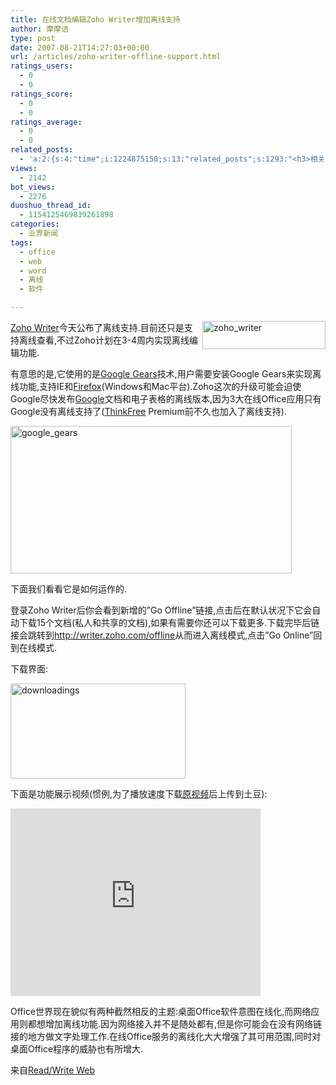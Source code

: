 ```yaml
---
title: 在线文档编辑Zoho Writer增加离线支持
author: 摩摩诘
type: post
date: 2007-08-21T14:27:03+00:00
url: /articles/zoho-writer-offline-support.html
ratings_users:
  - 0
  - 0
ratings_score:
  - 0
  - 0
ratings_average:
  - 0
  - 0
related_posts:
  - 'a:2:{s:4:"time";i:1224875150;s:13:"related_posts";s:1293:"<h3>相关日志</h3><ul class="related_post"><li><a href="http://www.digglife.cn/articles/zoho-database-launched.html" title="Zoho发布在线数据库应用程序">Zoho发布在线数据库应用程序</a></li><li><a href="http://www.digglife.cn/articles/use-wikipedia-offline.html" title="离线搜索维基百科WikiTaxi">离线搜索维基百科WikiTaxi</a></li><li><a href="http://www.digglife.cn/articles/my-favorite-vista-features.html" title="我最喜欢的Windows Vista功能">我最喜欢的Windows Vista功能</a></li><li><a href="http://www.digglife.cn/articles/picture-textaizer-ascii-art.html" title="将普通图片转换为字符或ASCII码拼图">将普通图片转换为字符或ASCII码拼图</a></li><li><a href="http://www.digglife.cn/articles/ubuntu-windows-xp-vista-firefox-profile.html" title="Ubuntu,Windows Vista和XP共享Firefox配置文件">Ubuntu,Windows Vista和XP共享Firefox配置文件</a></li><li><a href="http://www.digglife.cn/articles/google-docs-templates.html" title="使用开放的模板创建Google文件">使用开放的模板创建Google文件</a></li><li><a href="http://www.digglife.cn/articles/custom-windows-interface-tools.html" title="9个工具打造焕然一新的Windows界面">9个工具打造焕然一新的Windows界面</a></li></ul>";}'
views:
  - 2142
bot_views:
  - 2276
duoshuo_thread_id:
  - 1154125469839261898
categories:
  - 业界新闻
tags:
  - office
  - web
  - word
  - 离线
  - 软件

---
```

<a atomicselection="true" href="https://www.digglife.net/wp-content/uploads/3/379/2007/08/zoho-writer.png"><img align="right" width="197" src="http://digglife.qiniudn.com/wp-content/uploads/3/379/2007/08/zoho-writer-thumb.png" alt="zoho_writer" height="45" /></a><a target="_blank" href="http://writer.zoho.com/">Zoho Writer</a>今天公布了离线支持.目前还只是支持离线查看,不过Zoho计划在3-4周内实现离线编辑功能.

有意思的是,它使用的是<a target="_blank" href="https://www.digglife.net/articles/google-gears-released.html">Google Gears</a>技术,用户需要安装Google Gears来实现离线功能,支持IE和<a target="_blank" href="https://www.digglife.net/articles/category/firefox/">Firefox</a>(Windows和Mac平台).Zoho这次的升级可能会迫使Google尽快发布<a target="_blank" href="https://www.digglife.net/articles/category/about-google/">Google</a>文档和电子表格的离线版本,因为3大在线Office应用只有Google没有离线支持了(<a target="_blank" href="http://www.thinkfree.com">ThinkFree</a> Premium前不久也加入了离线支持).

<!--more-->

<a atomicselection="true" href="https://www.digglife.net/wp-content/uploads/3/379/2007/08/google-gears1.png"><img width="450" src="http://digglife.qiniudn.com/wp-content/uploads/3/379/2007/08/google-gears-thumb1.png" alt="google_gears" height="236" /></a>

下面我们看看它是如何运作的.

登录Zoho Writer后你会看到新增的&#8221;Go Offline&#8221;链接,点击后在默认状况下它会自动下载15个文档(私人和共享的文档),如果有需要你还可以下载更多.下载完毕后链接会跳转到<u>http://writer.zoho.com/offline</u>从而进入离线模式,点击&#8221;Go Online&#8221;回到在线模式.

下载界面:

<a atomicselection="true" href="https://www.digglife.net/wp-content/uploads/3/379/2007/08/downloadings.png"><img width="280" src="http://digglife.qiniudn.com/wp-content/uploads/3/379/2007/08/downloadings-thumb.png" alt="downloadings" height="152" /></a>

下面是功能展示视频(惯例,为了播放速度下载<a target="_blank" href="http://www.viddler.com/explore/raju/videos/7/">原视频</a>后上传到土豆):

<embed allowfullscreen="true" wmode="transparent" allowscriptaccess="always" height="300" width="400" src="http://www.tudou.com/v/Z-BsFPj0RQM">
</embed>

Office世界现在貌似有两种截然相反的主题:桌面Office软件意图在线化,而网络应用则都想增加离线功能.因为网络接入并不是随处都有,但是你可能会在没有网络链接的地方做文字处理工作.在线Office服务的离线化大大增强了其可用范围,同时对桌面Office程序的威胁也有所增大.

来自<a target="_blank" href="http://www.readwriteweb.com/archives/zoho_writer_adds_offline_support.php">Read/Write Web</a>